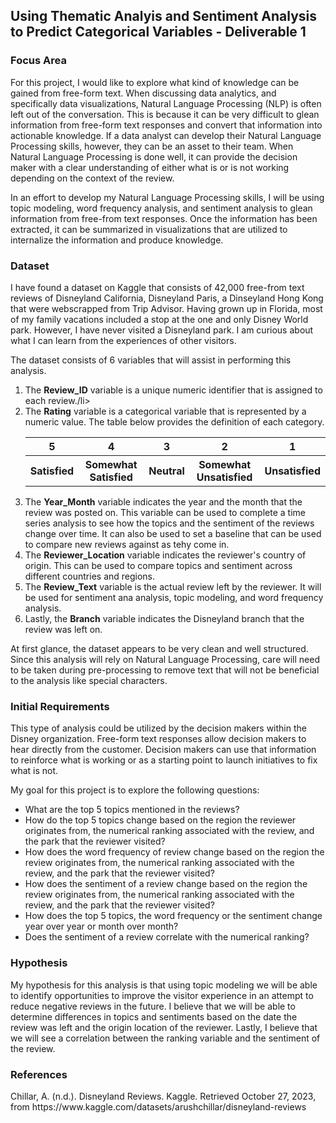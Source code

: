 ## Using Thematic Analyis and Sentiment Analysis to Predict Categorical Variables - Deliverable 1

### Focus Area

<p>For this project, I would like to explore what kind of knowledge can be gained from free-form text. When discussing data analytics, and specifically data visualizations, Natural Language Processing (NLP) is often left out of the conversation. This is because it can be very difficult to glean information from free-form text responses and convert that information into actionable knowledge. If a data analyst can develop their Natural Language Processing skills, however, they can be an asset to their team. When Natural Language Processing is done well, it can provide the decision maker with a clear understanding of either what is or is not working depending on the context of the review.</p>

<p>In an effort to develop my Natural Language Processing skills, I will be using topic modeling, word frequency analysis, and sentiment analysis to glean information from free-from text responses. Once the information has been extracted, it can be summarized in visualizations that are utilized to internalize the information and produce knowledge.</p>

### Dataset

<p>I have found a dataset on Kaggle that consists of 42,000 free-from text reviews of Disneyland California, Disneyland Paris, a Dinseyland Hong Kong that were webscrapped from Trip Advisor. Having grown up in Florida, most of my family vacations included a stop at the one and only Disney World park. However, I have never visited a Disneyland park. I am curious about what I can learn from the experiences of other visitors.</p>

<p>
The dataset consists of 6 variables that will assist in performing this analysis.
<ol>
  <li>The <strong>Review_ID</strong> variable is a unique numeric identifier that is assigned to each review./li>
  <li>The <strong>Rating</strong> variable is a categorical variable that is represented by a numeric value. The table below provides the definition of each category.</br>
<table>
  <tr>
    <th>5</th>
    <th>4</th>
    <th>3</th>
    <th>2</th>
    <th>1</th>
  </tr>
  <tr>
    <th>Satisfied</th>
    <th>Somewhat Satisfied</th>
    <th>Neutral</th>
    <th>Somewhat Unsatisfied</th>
    <th>Unsatisfied</th>
  </tr>
</table>
</li>
<li>The <strong>Year_Month</strong> variable indicates the year and the month that the review was posted on. This variable can be used to complete a time series analysis to see how the topics and the sentiment of the reviews change over time. It can also be used to set a baseline that can be used to compare new reviews against as tehy come in.</li>
  <li>The <strong>Reviewer_Location</strong> variable indicates the reviewer's country of origin. This can be used to compare topics and sentiment across different countries and regions.</li>
  <li>The <strong>Review_Text</strong> variable is the actual review left by the reviewer. It will be used for sentiment ana analysis, topic modeling, and word frequency analysis.</li>
  <li>Lastly, the <strong>Branch</strong> variable indicates the Disneyland branch that the review was left on.</li>
</ol>
</p>

<p>At first glance, the dataset appears to be very clean and well structured. Since this analysis will rely on Natural Language Processing, care will need to be taken during pre-processing to remove text that will not be beneficial to the analysis like special characters.</p>

### Initial Requirements

<p>This type of analysis could be utilized by the decision makers within the Disney organization. Free-form text responses allow decision makers to hear directly from the customer. Decision makers can use that information to reinforce what is working or as a starting point to launch initiatives to fix what is not.</p>

<p>My goal for this project is to explore the following questions:
<ul>
  <li>What are the top 5 topics mentioned in the reviews?</li>
  <li>How do the top 5 topics change based on the region the reviewer originates from, the numerical ranking associated with the review, and the park that the reviewer visited?</li>
  <li>How does the word frequency of review change based on the region the review originates from, the numerical ranking associated with the review, and the park that the reviewer visited?</li>
  <li>How does the sentiment of a review change based on the region the review originates from, the numerical ranking associated with the review, and the park that the reviewer visited?</li>
  <li>How does the top 5 topics, the word frequency or the sentiment change year over year or month over month?</li>
  <li>Does the sentiment of a review correlate with the numerical ranking?</li>
</ul></p>

### Hypothesis

<p>My hypothesis for this analysis is that using topic modeling we will be able to identify opportunities to improve the visitor experience in an attempt to reduce negative reviews in the future. I believe that we will be able to determine differences in topics and sentiments based on the date the review was left and the origin location of the reviewer. Lastly, I believe that we will see a correlation between the ranking variable and the sentiment of the review.</p>

### References

<p>Chillar, A. (n.d.). Disneyland Reviews. Kaggle. Retrieved October 27, 2023, from https://www.kaggle.com/datasets/arushchillar/disneyland-reviews</p>
